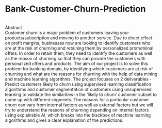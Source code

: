# Bank-Customer-Churn-Prediction


<br> Abstract </br>
Customer churn is a major problem of customers leaving your products/subscription and moving to another service. Due to direct effect on profit margins, businesses now are looking to identify customers who are at the risk of churning and retaining them by personalized promotional offers. In order to retain them, they need to identify the customers as well as the reason of churning so that they can provide the customers with personalized offers and products.
The aim of our project is to solve this problem for banking domain, by identifying which customers are at risk of churning and what are the reasons for churning with the help of data mining and machine learning algorithms.
The project focuses on 2 deliverables - Predict customers likely to churn using supervised learning classification algorithms and customer segmentation of customers using unsupervised learning to validate the similarities in the ‘likely to churn’ customer subset to come up with different segments. The reasons for a particular customer churn can vary from internal factors as well as external factors but we will try to understand the reasons of churning depending on internal factors using explainable AI, which breaks into the blackbox of machine learning algorithms and gives a clear explanation of the predictions.

